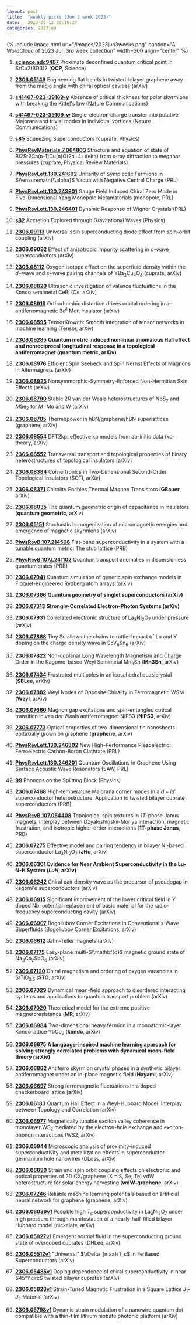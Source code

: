 ```yaml
---
layout: post
title:  "weekly picks (Jun 3 week 2023)"
date:   2023-06-12 00:16:27
categories: 2023jun
---
```



{% include image.html url="/images/2023jun3weeks.png" caption="A WordCloud of 2023 Jun 3rd week collection" width=300 align="center" %}




1. **[science.adc9487](https://www.science.org/doi/abs/10.1126/science.adc9487)** Proximate deconfined quantum critical point in SrCu2(BO3)2 (**QCP**, Science)




1. **[2306.05149](http://arxiv.org/abs/2306.05149)** Engineering flat bands in twisted-bilayer graphene away from the magic angle with chiral optical cavities (arXiv)

1. **[s41467-023-39169-y](https://www.nature.com/articles/s41467-023-39169-y)** Absence of critical thickness for polar skyrmions with breaking the Kittel's law (Nature Communications)

1. **[s41467-023-39109-w](https://www.nature.com/articles/s41467-023-39109-w)** Single-electron charge transfer into putative Majorana and trivial modes in individual vortices (Nature Communications)




1. **[s85](https://physics.aps.org/articles/v16/s85)** Squeezing Superconductors (cuprate, Physics)

1. **[PhysRevMaterials.7.064803](https://link.aps.org/doi/10.1103/PhysRevMaterials.7.064803)** Structure and equation of state of Bi2Sr2Ca(n-1)Cu(n)O(2n+4+delta) from x-ray diffraction to megabar pressures (cuprate, Physical Review Materials)



1. **[PhysRevLett.130.241602](https://link.aps.org/doi/10.1103/PhysRevLett.130.241602)** Unitarity of Symplectic Fermions in $\\ensuremath{\\alpha}$ Vacua with Negative Central Charge (PRL)

1. **[PhysRevLett.130.243801](https://link.aps.org/doi/10.1103/PhysRevLett.130.243801)** Gauge Field Induced Chiral Zero Mode in Five-Dimensional Yang Monopole Metamaterials (monopole, PRL)

1. **[PhysRevLett.130.246401](https://link.aps.org/doi/10.1103/PhysRevLett.130.246401)** Dynamic Response of Wigner Crystals (PRL)

1. **[s82](https://physics.aps.org/articles/v16/s82)** Accretion Explored through Gravitational Waves (Physics)



1. **[2306.09113](http://arxiv.org/abs/2306.09113)** Universal spin superconducting diode effect from spin-orbit coupling (arXiv)

1. **[2306.09092](http://arxiv.org/abs/2306.09092)** Effect of anisotropic impurity scattering in d-wave superconductors (arXiv)

1. **[2306.08112](http://arxiv.org/abs/2306.08112)** Oxygen isotope effect on the superfluid density within the $d-$wave and $s-$wave pairing channels of YBa$_2$Cu$_4$O$_8$ (cuprate, arXiv)

1. **[2306.08820](http://arxiv.org/abs/2306.08820)** Ultrasonic investigation of valence fluctuations in the Kondo semimetal CeBi (Ce, arXiv)

1. **[2306.08919](http://arxiv.org/abs/2306.08919)** Orthorhombic distortion drives orbital ordering in an antiferromagnetic 3$d^1$ Mott insulator (arXiv)

1. **[2306.08595](http://arxiv.org/abs/2306.08595)** TensorKrowch: Smooth integration of tensor networks in machine learning (Tensor, arXiv)

1. **[2306.09285](http://arxiv.org/abs/2306.09285)** **Quantum metric induced nonlinear anomalous Hall effect and nonreciprocal longitudinal response in a topological antiferromagnet (quantum metric, arXiv)**

1. **[2306.08976](http://arxiv.org/abs/2306.08976)** Efficient Spin Seebeck and Spin Nernst Effects of Magnons in Altermagnets (arXiv)

1. **[2306.08923](http://arxiv.org/abs/2306.08923)** Nonsymmorphic-Symmetry-Enforced Non-Hermitian Skin Effects (arXiv)

1. **[2306.08790](http://arxiv.org/abs/2306.08790)** Stable $2R$ van der Waals heterostructures of NbS$_2$ and $M$Se$_2$ for $M$=Mo and W (arXiv)

1. **[2306.08705](http://arxiv.org/abs/2306.08705)** Thermopower in hBN/graphene/hBN superlattices (graphene, arXiv)

1. **[2306.08554](http://arxiv.org/abs/2306.08554)** DFT2kp: effective kp models from ab-initio data (kp-theory, arXiv)

1. **[2306.08552](http://arxiv.org/abs/2306.08552)** Transversal transport and topological properties of binary heterostructures of topological insulators (arXiv)

1. **[2306.08384](http://arxiv.org/abs/2306.08384)** Cornertronics in Two-Dimensional Second-Order Topological Insulators (SOTI, arXiv)

1. **[2306.08371](http://arxiv.org/abs/2306.08371)** Chirality Enables Thermal Magnon Transistors (**GBauer**, arXiv)

1. **[2306.08035](http://arxiv.org/abs/2306.08035)** The quantum geometric origin of capacitance in insulators (**quantum geometric**, arXiv)






1. **[2306.05151](http://arxiv.org/abs/2306.05151)** Stochastic homogenization of micromagnetic energies and emergence of magnetic skyrmions (arXiv)

1. **[PhysRevB.107.214508](https://link.aps.org/doi/10.1103/PhysRevB.107.214508)** Flat-band superconductivity in a system with a tunable quantum metric: The stub lattice (PRB)

1. **[PhysRevB.107.L241102](https://link.aps.org/doi/10.1103/PhysRevB.107.L241102)** Quantum transport anomalies in dispersionless quantum states (PRB)





1. **[2306.07041](http://arxiv.org/abs/2306.07041)** Quantum simulation of generic spin exchange models in Floquet-engineered Rydberg atom arrays (arXiv)



1. **[2306.07366](http://arxiv.org/abs/2306.07366)** **Quantum geometry of singlet superconductors (arXiv)**

1. **[2306.07313](http://arxiv.org/abs/2306.07313)** **Strongly-Correlated Electron-Photon Systems (arXiv)**

1. **[2306.07931](http://arxiv.org/abs/2306.07931)** Correlated electronic structure of La$_3$Ni$_2$O$_7$ under pressure (arXiv)

1. **[2306.07868](http://arxiv.org/abs/2306.07868)** Tiny Sc allows the chains to rattle: Impact of Lu and Y doping on the charge density wave in ScV$_6$Sn$_6$ (arXiv)

1. **[2306.07822](http://arxiv.org/abs/2306.07822)** Non-coplanar Long Wavelength Magnetism and Charge Order in the Kagome-based Weyl Semimetal Mn$_{3}$Sn (**Mn3Sn**, arXiv)

1. **[2306.07434](http://arxiv.org/abs/2306.07434)** Frustrated multipoles in an icosahedral quasicrystal (**SBLee**, arXiv)

1. **[2306.07882](http://arxiv.org/abs/2306.07882)** Weyl Nodes of Opposite Chirality in Ferromagnetic WSM (**Weyl**, arXiv)

1. **[2306.07660](http://arxiv.org/abs/2306.07660)** Magnon gap excitations and spin-entangled optical transition in van der Waals antiferromagnet NiPS3 (**NiPS3**, arXiv)

1. **[2306.07773](http://arxiv.org/abs/2306.07773)** Optical properties of two-dimensional tin nanosheets epitaxially grown on graphene (**graphene**, arXiv)

1. **[PhysRevLett.130.246802](https://link.aps.org/doi/10.1103/PhysRevLett.130.246802)** New High-Performance Piezoelectric: Ferroelectric Carbon-Boron Clathrate (PRL)

1. **[PhysRevLett.130.246201](https://link.aps.org/doi/10.1103/PhysRevLett.130.246201)** Quantum Oscillations in Graphene Using Surface Acoustic Wave Resonators (SAW, PRL)

1. **[99](https://physics.aps.org/articles/v16/99)** Phonons on the Splitting Block (Physics)



1. **[2306.07468](http://arxiv.org/abs/2306.07468)** High-temperature Majorana corner modes in a $d+id'$ superconductor heterostructure: Application to twisted bilayer cuprate superconductors (PRB)












1. **[PhysRevB.107.054408](https://link.aps.org/doi/10.1103/PhysRevB.107.054408)** Topological spin textures in $1T$-phase Janus magnets: Interplay between Dzyaloshinskii-Moriya interaction, magnetic frustration, and isotropic higher-order interactions (**1T-phase Janus**, PRB)


1. **[2306.07275](http://arxiv.org/abs/2306.07275)** Effective model and pairing tendency in bilayer Ni-based superconductor La$_3$Ni$_2$O$_7$ (**JHu**, arXiv)

1. **[2306.06301](http://arxiv.org/abs/2306.06301)** **Evidence for Near Ambient Superconductivity in the Lu-N-H System (*LuH*, arXiv)**

1. **[2306.06242](http://arxiv.org/abs/2306.06242)** Chiral pair density wave as the precursor of pseudogap in kagom\\'e superconductors (arXiv)

1. **[2306.06915](http://arxiv.org/abs/2306.06915)** Significant improvement of the lower critical field in Y doped Nb: potential replacement of basic material for the radio-frequency superconducting cavity (arXiv)

1. **[2306.06907](http://arxiv.org/abs/2306.06907)** Bogoliubov Corner Excitations in Conventional $s$-Wave Superfluids (Bogoliubov Corner Excitations, arXiv)

1. **[2306.06612](http://arxiv.org/abs/2306.06612)** Jahn-Teller magnets (arXiv)

1. **[2306.07175](http://arxiv.org/abs/2306.07175)** Easy-plane multi-$\\mathbf{q}$ magnetic ground state of Na$_3$Co$_2$SbO$_6$ (arXiv)

1. **[2306.07120](http://arxiv.org/abs/2306.07120)** Chiral magnetism and ordering of oxygen vacancies in SrTiO$_{2.5}$ (**STO**, arXiv)

1. **[2306.07029](http://arxiv.org/abs/2306.07029)** Dynamical mean-field approach to disordered interacting systems and applications to quantum transport problem (arXiv)

1. **[2306.07020](http://arxiv.org/abs/2306.07020)** Theoretical model for the extreme positive magnetoresistance (**MR**, arXiv)

1. **[2306.06984](http://arxiv.org/abs/2306.06984)** Two-dimensional heavy fermion in a monoatomic-layer Kondo lattice YbCu$_2$ (**kondo**, arXiv)

1. **[2306.06975](http://arxiv.org/abs/2306.06975)** **A language-inspired machine learning approach for solving strongly correlated problems with dynamical mean-field theory (arXiv)**

1. **[2306.06882](http://arxiv.org/abs/2306.06882)** Antiferro skyrmion crystal phases in a synthetic bilayer antiferromagnet under an in-plane magnetic field (**Hayami**, arXiv)

1. **[2306.06697](http://arxiv.org/abs/2306.06697)** Strong ferromagnetic fluctuations in a doped checkerboard lattice (arXiv)

1. **[2306.06183](http://arxiv.org/abs/2306.06183)** Quantum Hall Effect in a Weyl-Hubbard Model: Interplay between Topology and Correlation (arXiv)

1. **[2306.06977](http://arxiv.org/abs/2306.06977)** Magnetically tunable exciton valley coherence in monolayer WS$_2$ mediated by the electron-hole exchange and exciton-phonon interactions (WS2, arXiv)

1. **[2306.06944](http://arxiv.org/abs/2306.06944)** Microscopic analysis of proximity-induced superconductivity and metallization effects in superconductor-germanium hole nanowires (DLoss, arXiv)

1. **[2306.06690](http://arxiv.org/abs/2306.06690)** Strain and spin orbit coupling effects on electronic and optical properties of 2D CX/graphene (X = S, Se, Te) vdW heterostructure for solar energy harvesting (**wdW-graphene**, arXiv)

1. **[2306.07246](http://arxiv.org/abs/2306.07246)** Reliable machine learning potentials based on artificial neural network for graphene (graphene, arXiv)






1. **[2306.06039v1](https://arxiv.org/abs/2306.06039v1)** Possible high $T_c$ superconductivity in La$_3$Ni$_2$O$_7$ under high pressure through manifestation of a nearly-half-filled bilayer Hubbard model (nickelate, arXiv)

1. **[2306.05927v1](https://arxiv.org/abs/2306.05927v1)** Emergent normal fluid in the superconducting ground state of overdoped cuprates (DHLee, arXiv)

1. **[2306.05512v1](https://arxiv.org/abs/2306.05512v1)** \"Universal\" $\\Delta_{max}/T_c$ in Fe Based Superconductors (arXiv)

1. **[2306.05485v1](https://arxiv.org/abs/2306.05485v1)** Doping dependence of chiral superconductivity in near $45^\\circ$ twisted bilayer cuprates (arXiv)

1. **[2306.05828v1](https://arxiv.org/abs/2306.05828v1)** Strain-Tuned Magnetic Frustration in a Square Lattice $J_1$-$J_2$ Material (arXiv)

1. **[2306.05798v1](https://arxiv.org/abs/2306.05798v1)** Dynamic strain modulation of a nanowire quantum dot compatible with a thin-film lithium niobate photonic platform (arXiv)



